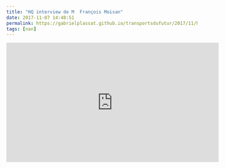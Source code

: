 ```yaml
---
title: "HQ interview de M  François Moisan"
date: 2017-11-07 14:48:51
permalink: https://gabrielplassat.github.io/transportsdufutur/2017/11/hq-interview-de-m-francois-moisan.html
tags: [nan]
---
```


<iframe width="560" height="315" src="https://www.youtube.com/embed/Iz1im9a--3A" frameborder="0" allowfullscreen></iframe>
